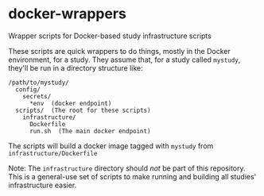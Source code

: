 # docker-wrappers
Wrapper scripts for Docker-based study infrastructure scripts

These scripts are quick wrappers to do things, mostly in the Docker environment, for a study. They assume that, for a study called `mystudy`, they'll be run in a directory structure like:

```
/path/to/mystudy/
  config/
    secrets/
      *env  (docker endpoint)
  scripts/  (The root for these scripts)
    infrastructure/
      Dockerfile
      run.sh  (The main docker endpoint)
```

The scripts will build a docker image tagged with `mystudy` from `infrastructure/Dockerfile`

Note: The `infrastructure` directory should _not_ be part of this repository. This is a general-use set of scripts to make running and building all studies' infrastructure easier.